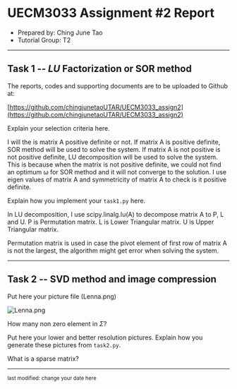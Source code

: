 UECM3033 Assignment #2 Report
========================================================

- Prepared by: Ching June Tao
- Tutorial Group: T2

--------------------------------------------------------

## Task 1 --  $LU$ Factorization or SOR method

The reports, codes and supporting documents are to be uploaded to Github at: 

[https://github.com/chingjunetaoUTAR/UECM3033_assign2](https://github.com/chingjunetaoUTAR/UECM3033_assign2)

Explain your selection criteria here.

I will the is matrix A positive definite or not. If matrix A is positive definite, SOR method will be used to solve the system. If matrix A is not positive is not positive definite, LU decomposition will be used to solve the system. This is because when the matrix is not positive definite, we could not find an optimum ω for SOR method and it will not converge to the solution.
I use eigen values of matrix A and symmetricity of matrix A to check is it positive definite. 

Explain how you implement your `task1.py` here.

In LU decomposition, I use scipy.linalg.lu(A) to decompose matrix A to P, L and U.
P is Permutation matrix.
L is Lower Triangular matrix.
U is Upper Triangular matrix.

Permutation matrix is used in case the pivot element of first row of matrix A is not the largest, the algorithm might get error when solving the system. 

---------------------------------------------------------

## Task 2 -- SVD method and image compression

Put here your picture file (Lenna.png)

![Lenna.png](Lenna.png)

How many non zero element in $\Sigma$?

Put here your lower and better resolution pictures. Explain how you generate
these pictures from `task2.py`.

What is a sparse matrix?


-----------------------------------

<sup>last modified: change your date here</sup>

